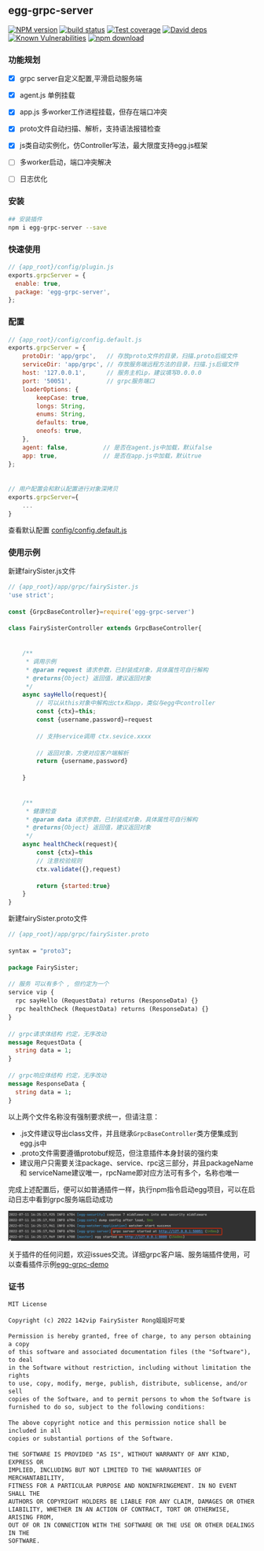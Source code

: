 ## egg-grpc-server

[![NPM version][npm-image]][npm-url]
[![build status][travis-image]][travis-url]
[![Test coverage][codecov-image]][codecov-url]
[![David deps][david-image]][david-url]
[![Known Vulnerabilities][snyk-image]][snyk-url]
[![npm download][download-image]][download-url]

[npm-image]: https://img.shields.io/npm/v/egg-grpc-server.svg?style=flat-square
[npm-url]: https://npmjs.org/package/egg-grpc-server
[travis-image]: https://img.shields.io/travis/eggjs/egg-grpc-server.svg?style=flat-square
[travis-url]: https://travis-ci.org/eggjs/egg-grpc-server
[codecov-image]: https://img.shields.io/codecov/c/github/eggjs/egg-grpc-server.svg?style=flat-square
[codecov-url]: https://codecov.io/github/eggjs/egg-grpc-server?branch=master
[david-image]: https://img.shields.io/david/eggjs/egg-grpc-server.svg?style=flat-square
[david-url]: https://david-dm.org/eggjs/egg-grpc-server
[snyk-image]: https://snyk.io/test/npm/egg-grpc-server/badge.svg?style=flat-square
[snyk-url]: https://snyk.io/test/npm/egg-grpc-server
[download-image]: https://img.shields.io/npm/dm/egg-grpc-server.svg?style=flat-square
[download-url]: https://npmjs.org/package/egg-grpc-server


### 功能规划

- [x] grpc server自定义配置,平滑启动服务端
- [x] agent.js 单例挂载
- [x] app.js 多worker工作进程挂载，但存在端口冲突
- [x] proto文件自动扫描、解析，支持语法报错检查
- [x] js类自动实例化，仿Controller写法，最大限度支持egg.js框架
- [ ] 多worker启动，端口冲突解决
- [ ] 日志优化 


### 安装

```bash
## 安装插件
npm i egg-grpc-server --save

```

### 快速使用

```js
// {app_root}/config/plugin.js
exports.grpcServer = {
  enable: true,
  package: 'egg-grpc-server',
};
```

### 配置

```js
// {app_root}/config/config.default.js
exports.grpcServer = {
    protoDir: 'app/grpc',   // 存放proto文件的目录，扫描.proto后缀文件
    serviceDir: 'app/grpc', // 存放服务端远程方法的目录，扫描.js后缀文件
    host: '127.0.0.1',      // 服务主机ip，建议填写0.0.0.0
    port: '50051',          // grpc服务端口
    loaderOptions: {
        keepCase: true,
        longs: String,
        enums: String,
        defaults: true,
        oneofs: true,
    },
    agent: false,          // 是否在agent.js中加载，默认false
    app: true,             // 是否在app.js中加载，默认true
};


// 用户配置会和默认配置进行对象深拷贝
exports.grpcServer={
    ...
}

```

查看默认配置 [config/config.default.js](config/config.default.js) 



### 使用示例

新建fairySister.js文件
```js
// {app_root}/app/grpc/fairySister.js
'use strict';

const {GrpcBaseController}=require('egg-grpc-server')

class FairySisterController extends GrpcBaseController{
    
    
    /**
     * 调用示例
     * @param request 请求参数，已封装成对象，具体属性可自行解构
     * @returns{Object} 返回值，建议返回对象
     */
    async sayHello(request){
        // 可以从this对象中解构出ctx和app，类似与egg中controller
        const {ctx}=this;
        const {username,password}=request
        
        // 支持service调用 ctx.sevice.xxxx
        
        // 返回对象，方便对应客户端解析
        return {username,password}
        
    }


    /**
     * 健康检查
     * @param data 请求参数，已封装成对象，具体属性可自行解构
     * @returns{Object} 返回值，建议返回对象
     */
    async healthCheck(request){
        const {ctx}=this
        // 注意校验规则
        ctx.validate({},request)
        
        return {started:true}
    }
}

```

新建fairySister.proto文件
```protobuf
// {app_root}/app/grpc/fairySister.proto

syntax = "proto3";

package FairySister;

// 服务 可以有多个 , 但约定为一个
service vip {
  rpc sayHello (RequestData) returns (ResponseData) {}
  rpc healthCheck (RequestData) returns (ResponseData) {}
}

// grpc请求体结构 约定，无序改动
message RequestData {
  string data = 1;
}

// grpc响应体结构 约定，无序改动
message ResponseData {
  string data = 1;
}
```

以上两个文件名称没有强制要求统一，但请注意：
- .js文件建议导出class文件，并且继承`GrpcBaseController`类方便集成到egg.js中
- .proto文件需要遵循protobuf规范，但注意插件本身封装的强约束
- 建议用户只需要关注package、service、rpc这三部分，并且packageName 和 serviceName建议唯一，rpcName即对应方法可有多个，名称也唯一



完成上述配置后，便可以如普通插件一样，执行npm指令启动egg项目，可以在启动日志中看到grpc服务端启动成功

![img.png](./grpc-server-started.png)


关于插件的任何问题，欢迎issues交流。详细grpc客户端、服务端插件使用，可以查看插件示例[egg-grpc-demo](https://github.com/142vip/egg-grpc-demo)

### 证书

```text
MIT License

Copyright (c) 2022 142vip FairySister Rong姐姐好可爱

Permission is hereby granted, free of charge, to any person obtaining a copy
of this software and associated documentation files (the "Software"), to deal
in the Software without restriction, including without limitation the rights
to use, copy, modify, merge, publish, distribute, sublicense, and/or sell
copies of the Software, and to permit persons to whom the Software is
furnished to do so, subject to the following conditions:

The above copyright notice and this permission notice shall be included in all
copies or substantial portions of the Software.

THE SOFTWARE IS PROVIDED "AS IS", WITHOUT WARRANTY OF ANY KIND, EXPRESS OR
IMPLIED, INCLUDING BUT NOT LIMITED TO THE WARRANTIES OF MERCHANTABILITY,
FITNESS FOR A PARTICULAR PURPOSE AND NONINFRINGEMENT. IN NO EVENT SHALL THE
AUTHORS OR COPYRIGHT HOLDERS BE LIABLE FOR ANY CLAIM, DAMAGES OR OTHER
LIABILITY, WHETHER IN AN ACTION OF CONTRACT, TORT OR OTHERWISE, ARISING FROM,
OUT OF OR IN CONNECTION WITH THE SOFTWARE OR THE USE OR OTHER DEALINGS IN THE
SOFTWARE.
```
